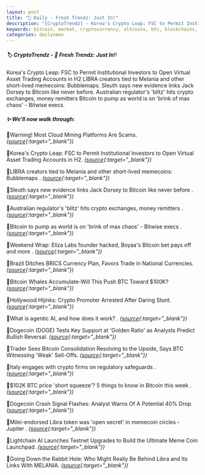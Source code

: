 ```yaml
---
layout: post
title: "🌇 Daily - Fresh Trendz: Just In!"
description: "[CryptoTrendz] - Korea's Crypto Leap: FSC to Permit Institutional Investors to Open Virtual Asset Trading Accounts in H2 LIBRA creators tied to Melania and other short-lived memecoins: Bubblemaps. Sleuth says new evidence links Jack Dorsey to Bitcoin like never before. Australian regulator's 'blitz' hits crypto exchanges, money remitters  Bitcoin to pump as world is on 'brink of max chaos' - Bitwise execs."
keywords: bitcoin, market, cryptocurrency, altcoins, btc, blockchains, bearmarket, assets, etheruem
categories: dailynews
---
```


##### 🏷️ CryptoTrendz - 📌 *Fresh Trendz: Just In!:*

Korea's Crypto Leap: FSC to Permit Institutional Investors to Open Virtual Asset Trading Accounts in H2 LIBRA creators tied to Melania and other short-lived memecoins: Bubblemaps. Sleuth says new evidence links Jack Dorsey to Bitcoin like never before. Australian regulator's 'blitz' hits crypto exchanges, money remitters  Bitcoin to pump as world is on 'brink of max chaos' - Bitwise execs.

##### ✨ *We’ll now walk through:*


🔹Warning! Most Cloud Mining Platforms Are Scams. *([source](https://s.avyag.com/2m60){:target="_blank"})*

🔹Korea's Crypto Leap: FSC to Permit Institutional Investors to Open Virtual Asset Trading Accounts in H2. *([source](https://s.avyag.com/l9fg){:target="_blank"})*

🔹LIBRA creators tied to Melania and other short-lived memecoins: Bubblemaps . *([source](https://s.avyag.com/zu1r){:target="_blank"})*

🔹Sleuth says new evidence links Jack Dorsey to Bitcoin like never before . *([source](https://s.avyag.com/ckrs){:target="_blank"})*

🔹Australian regulator's 'blitz' hits crypto exchanges, money remitters . *([source](https://s.avyag.com/nz2j){:target="_blank"})*

🔹Bitcoin to pump as world is on 'brink of max chaos' - Bitwise execs . *([source](https://s.avyag.com/6iw2){:target="_blank"})*

🔹Weekend Wrap: Eliza Labs founder hacked, Boyaa's Bitcoin bet pays off and more . *([source](https://s.avyag.com/e2y3){:target="_blank"})*

🔹Brazil Ditches BRICS Currency Plan, Favors Trade in National Currencies. *([source](https://s.avyag.com/78md){:target="_blank"})*

🔹Bitcoin Whales Accumulate-Will This Push BTC Toward $100K? *([source](https://s.avyag.com/2mod){:target="_blank"})*

🔹Hollywood Hijinks: Crypto Promoter Arrested After Daring Stunt. *([source](https://s.avyag.com/exd2){:target="_blank"})*

🔹What is agentic AI, and how does it work? . *([source](https://s.avyag.com/4ysb){:target="_blank"})*

🔹Dogecoin (DOGE) Tests Key Support at 'Golden Ratio' as Analysts Predict Bullish Reversal. *([source](https://s.avyag.com/mzpv){:target="_blank"})*

🔹Trader Sees Bitcoin Consolidation Resolving to the Upside, Says BTC Witnessing 'Weak' Sell-Offs. *([source](https://s.avyag.com/8iex){:target="_blank"})*

🔹Italy engages with crypto firms on regulatory safeguards . *([source](https://s.avyag.com/2ul0){:target="_blank"})*

🔹$102K BTC price 'short squeeze'? 5 things to know in Bitcoin this week . *([source](https://s.avyag.com/odcy){:target="_blank"})*

🔹Dogecoin Crash Signal Flashes: Analyst Warns Of A Potential 40% Drop. *([source](https://s.avyag.com/x8bx){:target="_blank"})*

🔹Milei-endorsed Libra token was 'open secret' in memecoin circles - Jupiter . *([source](https://s.avyag.com/vwbb){:target="_blank"})*

🔹Lightchain AI Launches Testnet Upgrades to Build the Ultimate Meme Coin Launchpad. *([source](https://s.avyag.com/rnoa){:target="_blank"})*

🔹Going Down the Rabbit Hole: Who Might Really Be Behind Libra and Its Links With MELANIA. *([source](https://s.avyag.com/b9wf){:target="_blank"})*
